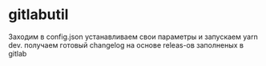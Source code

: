 # gitlabutil
Заходим в config.json устанавливаем свои параметры и запускаем yarn dev. получаем готовый changelog на основе releas-ов заполненых в gitlab
